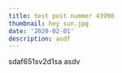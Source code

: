 ```yaml
---
title: test post nummer 43998
thumbnail: hey sun.jpg
date: '2020-02-01'
description: asdf
---
```

sdaf651sv2d1sa asdv
